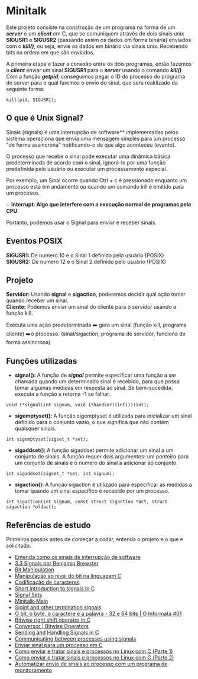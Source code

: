 # Minitalk
Este projeto consiste na construção de um programa na forma de um _**server**_ e um _**client**_ em C, que se comuniquem através de dois sinais unix **SIGUSR1** e **SIGUSR2** (passando assim os dados em forma binária) enviados com o _**kill()**_, ou seja, envie os dados em binário via sinais unix. Recebendo bits na ordem em que são enviados.

A primeira etapa e fazer a conexão entre os dois programas, então fazemos o _**client**_ enviar um sinal **SIGUSR1** para o  _**server**_ usando o comando _**kill()**_
Com a função _**getpid**_, conseguimos pegar o ID do processo do programa do server para o qual faremos o envio do sinal, que sera reaklizado da seguinte forma:

```
kill(pid, SIGUSR1);
```

## O que é Unix Signal?
Sinais (signals) é uma interrupção de software** implementadas pelos sistema operaciona que envia uma mensagem simples para um processo "de forma assíncrona" notificando-o de que algo aconteceu (evento).

O processo que recebe o sinal pode executar uma dinâmica básica predeterminada de acordo com o sinal, ignorá-lo por uma função predefinida pelo usuário ou executar um processamento especial.

Por exemplo, um Sinal ocorre quando Ctrl + c é pressionado enquanto um processo está em andamento ou quando um comando kill é emitido para um processo.</br>

💡 **interrupt: Algo que interfere com a execução normal de programas pela CPU**

Portanto, podemos usar o Signal para enviar e receber sinais.

## Eventos POSIX
**SIGUSR1:** De numero 10 e o Sinal 1 definido pelo usuário (POSIX)</br>
**SIGUSR2:** De numero 12 e o Sinal 2 definido pelo usuário (POSIX) 

## Projeto 
**Servidor:** Usando **signal** e **sigaction**, poderemos decidir qual ação tomar quando receber um sinal.</br>
**Cliente:** Podemos enviar um sinal do cliente para o servidor usando a função kill.</br>

Executa uma ação predeterminada ➡️ gera um sinal (função kill, programa cliente) ➡️ o processo. (sinal/sigaction, programa de servidor, funciona de forma assíncrona)

## Funções utilizadas

- <b>signal(): </b>
A função de **_signal_** permite especificar uma função a ser chamada quando um determinado sinal é recebido, para que possa tomar algumas medidas em resposta ao sinal. Se bem-sucedida, executa a função e retorna -1 se falhar.

```
void (*signal(int signum, void (*handler)(int)))(int);
```

- <b>sigemptyset(): </b>
A função sigemptyset é utilizada para inicializar um sinal definido para o conjunto vazio, o que significa que não contém quaisquer sinais. 

```
int sigemptyset(sigset_t *set);
```

- <b>sigaddset(): </b>
A função sigaddset permite adicionar um sinal a um conjunto de sinais. A função requer dois argumentos: um ponteiro para um conjunto de sinais e o numero do sinal a adicionar ao conjunto.

```
int sigaddset(sigset_t *set, int signum);
```

- <b>sigaction(): </b>
A função sigaction  é utilizado para especificar as medidas a tomar quando um sinal específico é recebido por um processo.

```
int sigaction(int signum, const struct sigaction *act, struct sigaction *oldact);
```

## Referências de estudo
Primeiros passos antes de começar a codar, entenda o projeto e o que e solicitado.
- [Entenda como os sinais de interrupção de software](https://blog.pantuza.com/artigos/linux-signals-as-interrupcoes-de-software-na-gestao-de-processos-em-sistemas-operacionais)
- [3.3 Signals por Benjamin Brewster](https://www.youtube.com/watch?v=VwS3dx3uyiQ)
- [Bit Manipulation](https://www.youtube.com/watch?v=7jkIUgLC29I)
- [Manipulação ao nível do bit na linguagem C](https://www.revista-programar.info/artigos/manipulacao-ao-nivel-do-bit-na-linguagem-c/)
- [Codificação de caracteres](https://wiki.inf.ufpr.br/maziero/doku.php?id=prog2:codificacao_de_caracteres#:~:text=Cada%20caractere%20%C3%A9%20codificado%20em%20um%20byte%2C%20mas,feed%2C%20tab%2C%20etc%29%2C%20que%20dependem%20do%20terminal%20utilizado.)
- [Short introduction to signals in C](https://www.youtube.com/watch?v=5We_HtLlAbs)
- [Signal Sets](https://www.gnu.org/software/libc/manual/html_node/Signal-Sets.html)
- [Minitalk-Main](https://velog.io/@sweetykr/Minitalk-Main)
- [Sigint and other termination signals](https://www.baeldung.com/linux/sigint-and-other-termination-signals)
- [O bit, o byte, o caractere e a palavra - 32 e 64 bits | O Informata #01](https://www.youtube.com/watch?v=NYuZXg2GA9g)
- [Bitwise right shift operator in C](https://www.log2base2.com/C/bitwise/bitwise-right-shift-operator-in-c.html)
- [Conversor | Bitwise Operators](http://www.convertalot.com/bitwise_operators.html)
- [Sending and Handling Signals in C](https://www.youtube.com/watch?v=83M5-NPDeWs)
- [Communicating between processes using signals](https://www.youtube.com/watch?v=PErrlOx3LYE)
- [Enviar sinal para um processo em C](https://www.delftstack.com/pt/howto/c/send-signal-to-process-in-c/)
- [Como enviar e tratar sinais e processos no Linux com C (Parte 1)](https://www.youtube.com/watch?v=CvJYxHrSU88)
- [Como enviar e tratar sinais e processos no Linux com C (Parte 2)](https://www.youtube.com/watch?v=dHXODZrBalY)
- [Automatizar envio de sinais ao processo com um programa de monitoramento](https://www.youtube.com/watch?v=QHLktHXf-Og)
